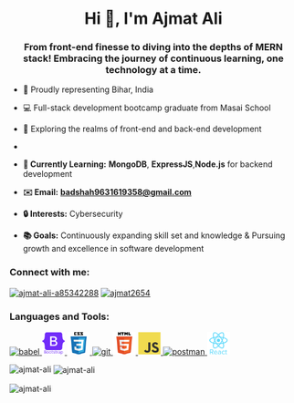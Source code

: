 <h1 align="center">Hi 👋, I'm Ajmat Ali</h1>
<h3 align="center">From front-end finesse to diving into the depths of MERN stack! Embracing the journey of continuous learning, one technology at a time.</h3>

- 🏫 Proudly representing Bihar, India

- 💻 Full-stack development bootcamp graduate from Masai School
  
- 🚀 Exploring the realms of front-end and back-end development
- 
- **🔨 Currently Learning:**  **MongoDB**, **ExpressJS**,**Node.js** for backend development

- **✉️ Email:** **badshah9631619358@gmail.com**

- **🔒 Interests:**
                Cybersecurity

- **📚 Goals:**
           Continuously expanding skill set and knowledge &
           Pursuing growth and excellence in software development

<h3 align="left">Connect with me:</h3>
<p align="left">
<a href="https://linkedin.com/in/ajmat-ali-a85342288" target="blank"><img align="center" src="https://raw.githubusercontent.com/rahuldkjain/github-profile-readme-generator/master/src/images/icons/Social/linked-in-alt.svg" alt="ajmat-ali-a85342288" height="30" width="40" /></a>
<a href="https://instagram.com/ajmat2654" target="blank"><img align="center" src="https://raw.githubusercontent.com/rahuldkjain/github-profile-readme-generator/master/src/images/icons/Social/instagram.svg" alt="ajmat2654" height="30" width="40" /></a>
</p>

<h3 align="left">Languages and Tools:</h3>
<p align="left"> <a href="https://babeljs.io/" target="_blank" rel="noreferrer"> <img src="https://www.vectorlogo.zone/logos/babeljs/babeljs-icon.svg" alt="babel" width="40" height="40"/> </a> <a href="https://getbootstrap.com" target="_blank" rel="noreferrer"> <img src="https://raw.githubusercontent.com/devicons/devicon/master/icons/bootstrap/bootstrap-plain-wordmark.svg" alt="bootstrap" width="40" height="40"/> </a> <a href="https://www.w3schools.com/css/" target="_blank" rel="noreferrer"> <img src="https://raw.githubusercontent.com/devicons/devicon/master/icons/css3/css3-original-wordmark.svg" alt="css3" width="40" height="40"/> </a> <a href="https://git-scm.com/" target="_blank" rel="noreferrer"> <img src="https://www.vectorlogo.zone/logos/git-scm/git-scm-icon.svg" alt="git" width="40" height="40"/> </a> <a href="https://www.w3.org/html/" target="_blank" rel="noreferrer"> <img src="https://raw.githubusercontent.com/devicons/devicon/master/icons/html5/html5-original-wordmark.svg" alt="html5" width="40" height="40"/> </a> <a href="https://developer.mozilla.org/en-US/docs/Web/JavaScript" target="_blank" rel="noreferrer"> <img src="https://raw.githubusercontent.com/devicons/devicon/master/icons/javascript/javascript-original.svg" alt="javascript" width="40" height="40"/> </a> <a href="https://postman.com" target="_blank" rel="noreferrer"> <img src="https://www.vectorlogo.zone/logos/getpostman/getpostman-icon.svg" alt="postman" width="40" height="40"/> </a> <a href="https://reactjs.org/" target="_blank" rel="noreferrer"> <img src="https://raw.githubusercontent.com/devicons/devicon/master/icons/react/react-original-wordmark.svg" alt="react" width="40" height="40"/> </a> </p>

<p><img align="left" src="https://github-readme-stats.vercel.app/api/top-langs?username=ajmat-ali&show_icons=true&locale=en&layout=compact" alt="ajmat-ali" /></p>

<p>&nbsp;<img align="center" src="https://github-readme-stats.vercel.app/api?username=ajmat-ali&show_icons=true&locale=en" alt="ajmat-ali" /></p>

<p><img align="center" src="https://github-readme-streak-stats.herokuapp.com/?user=ajmat-ali&" alt="ajmat-ali" /></p>
